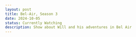 ```yaml
---
layout: post
title: Bel-Air, Season 3
date: 2024-10-05
status: Currently Watching
description: Show about Will and his adventures in Bel Air
---
```


